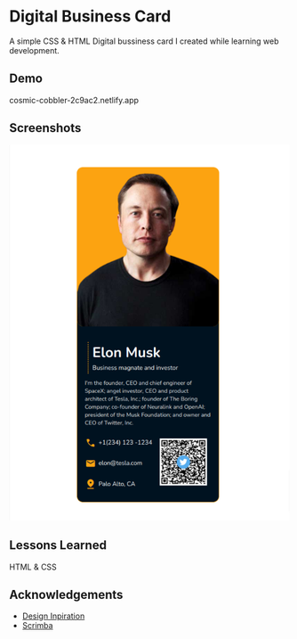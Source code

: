 # Digital Business Card

A simple CSS & HTML Digital bussiness card I created while learning web development.


## Demo

cosmic-cobbler-2c9ac2.netlify.app

## Screenshots
![App Screenshot](images/Screenshot.png)

## Lessons Learned

HTML & CSS
## Acknowledgements

 - [Design Inpiration](https://zapped.to/blog/wp-content/uploads/2022/06/Digital-Business-Card.png)
 - [Scrimba](https://scrimba.com/dashboard#overview)

[Screenshot.png]: Screenshot.png